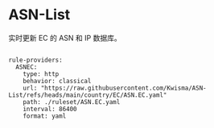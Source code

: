 
# ASN-List

实时更新 EC 的 ASN 和 IP 数据库。

<pre><code class="language-javascript">
rule-providers:
  ASNEC:
    type: http
    behavior: classical
    url: "https://raw.githubusercontent.com/Kwisma/ASN-List/refs/heads/main/country/EC/ASN.EC.yaml"
    path: ./ruleset/ASN.EC.yaml
    interval: 86400
    format: yaml
</code></pre>